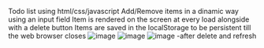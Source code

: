 Todo list using html/css/javascript
Add/Remove items in a dinamic way using an input field
Item is rendered on the screen at every load alongside with a delete button 
Items are saved in the localStorage to be persistent till the web browser closes
![image](https://github.com/Razvan1990/SImpleToDoList/assets/53650135/92525c98-d538-4861-bb6a-cb96000d1499)
![image](https://github.com/Razvan1990/SImpleToDoList/assets/53650135/5d1e79a5-1001-4102-a4a8-44ba31e0b6bf)
![image](https://github.com/Razvan1990/SImpleToDoList/assets/53650135/9f00b2a1-0f25-45a0-a993-ef46f4f763bb) -after delete and refresh
